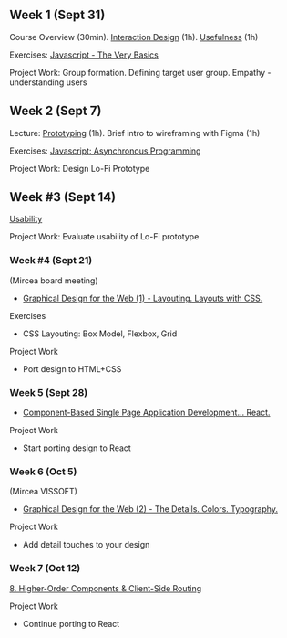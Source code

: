 ## Week 1 (Sept 31)

Course Overview (30min). [Interaction Design](Lectures/1.%20Interaction%20Design.md) (1h). [Usefulness](Lectures/2.%20Usefulness.md) (1h)

Exercises: [Javascript - The Very Basics](Lectures/x.%20Javascript%20-%20A%20Brief%20Journey.md)

Project Work: Group formation. Defining target user group. Empathy - understanding users

## Week 2 (Sept 7)
Lecture: [Prototyping](Lectures/3.%20Prototyping.md) (1h). 
Brief intro to wireframing with Figma (1h)

Exercises: [Javascript: Asynchronous Programming](Lectures/x.%20Javascript%20-%20A%20Brief%20Journey.md)

Project Work: Design Lo-Fi Prototype

## Week #3 (Sept 14)
[Usability](Lectures/4.%20Usability.md)

Project Work: Evaluate usability of Lo-Fi prototype 

### Week #4 (Sept 21)
(Mircea board meeting)
- [Graphical Design for the Web (1) - Layouting. Layouts with CSS.](Lectures/5.%20Graphical%20Design%20for%20the%20Web%20(1)%20-%20Layouting.%20Layouts%20with%20CSS..md)

Exercises
- CSS Layouting: Box Model, Flexbox, Grid

Project Work
- Port design to HTML+CSS

### Week 5 (Sept 28)
- [Component-Based Single Page Application Development... React.](Lectures/7.%20Component-Based%20Single%20Page%20Application%20Development...%20React..md)

Project Work
- Start porting design to React

### Week 6 (Oct 5)
(Mircea VISSOFT)
- [Graphical Design for the Web (2) - The Details. Colors. Typography.](Lectures/6.%20Graphical%20Design%20for%20the%20Web%20(2)%20-%20The%20Details.%20Colors.%20Typography..md)

Project Work
- Add detail touches to your design


### Week 7 (Oct 12)
[8. Higher-Order Components & Client-Side Routing](Lectures/8.%20Higher-Order%20Components%20&%20Client-Side%20Routing.md)

Project Work
- Continue porting to React